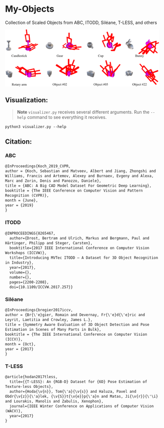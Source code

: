 # My-Objects

Collection of Scaled Objects from ABC, ITODD, Siléane, T-LESS, and others 

<p align="center">
<img src=./images/visualization.png>
</p>

## Visualization:

> **Note**
`visualizer.py` receives several different arguments. Run the `--help` command to see everything it receives.

    python3 visualizer.py --help
    
## Citation:

### ABC

    @InProceedings{Koch_2019_CVPR,
    author = {Koch, Sebastian and Matveev, Albert and Jiang, Zhongshi and Williams, Francis and Artemov, Alexey and Burnaev, Evgeny and Alexa, Marc and Zorin, Denis and Panozzo, Daniele},
    title = {ABC: A Big CAD Model Dataset For Geometric Deep Learning},
    booktitle = {The IEEE Conference on Computer Vision and Pattern Recognition (CVPR)},
    month = {June},
    year = {2019}
    }

### ITODD

    @INPROCEEDINGS{8265467,
      author={Drost, Bertram and Ulrich, Markus and Bergmann, Paul and Härtinger, Philipp and Steger, Carsten},
      booktitle={2017 IEEE International Conference on Computer Vision Workshops (ICCVW)}, 
      title={Introducing MVTec ITODD — A Dataset for 3D Object Recognition in Industry}, 
      year={2017},
      volume={},
      number={},
      pages={2200-2208},
      doi={10.1109/ICCVW.2017.257}}

### Siléane

    @InProceedings{bregier2017iccv,
    author = {Br{\'e}gier, Romain and Devernay, Fr{\'e}d{\'e}ric and Leyrit, Laetitia and Crowley, James L.},
    title = {Symmetry Aware Evaluation of 3D Object Detection and Pose Estimation in Scenes of Many Parts in Bulk},
    booktitle = {The IEEE International Conference on Computer Vision (ICCV)},
    month = {Oct},
    year = {2017}
    }

### T-LESS

    @article{hodan2017tless,
      title={{T-LESS}: An {RGB-D} Dataset for {6D} Pose Estimation of Texture-less Objects},
      author={Hoda{\v{n}}, Tom{\'a}{\v{s}} and Haluza, Pavel and Obdr{\v{z}}{\'a}lek, {\v{S}}t{\v{e}}p{\'a}n and Matas, Ji{\v{r}}{\'\i} and Lourakis, Manolis and Zabulis, Xenophon},
      journal={IEEE Winter Conference on Applications of Computer Vision (WACV)},
      year={2017}
    }
